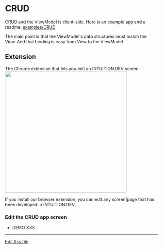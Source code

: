 
# CRUD

CRUD and the ViewModel is client-side. Here is an example app and a readme:
[examples/CRUD](https://github.com/intuition-dev/INTUITION/tree/master/examples/CRUD/www)

The main point is that the ViewModel's data structures must match the View. And that binding is easy from View to the ViewModel


## Extension

The Chrome extension that lets you edit an INTUITION.DEV screen:
[<img src="https://lh3.googleusercontent.com/Ty_P-Jbc9OzJMo1AeBl-5UBrEonckRkdwRU0IubmDx4phGj3o2-yyXmsPcDs5_3jQfFPYWKIqr8=w640-h400-e365" width="400"/>](https://chrome.google.com/webstore/detail/webadmin/oaecohdoihcbaogfkhlfkcdbggnmmbek)

If you install our browser extension, you can edit any screen|page that has been developed in INTUITION.DEV. 



### Edit the CRUD app screen

- DEMO XXX

---

[Edit this file](https://github.com/intuition-dev/IntuitionDocs/tree/master/docs)
